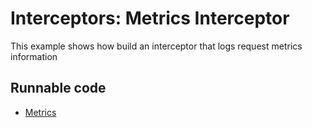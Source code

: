 # Interceptors: Metrics Interceptor

This example shows how build an interceptor that logs request metrics information

## Runnable code

* [Metrics](./metrics.go)
